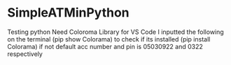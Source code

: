# SimpleATMinPython
Testing python
Need Coloroma Library for VS Code I inputted the following on the terminal
(pip show Colorama) to check if its installed
(pip install Colorama) if not
default acc number and pin is 05030922 and 0322 respectively
